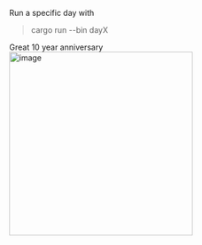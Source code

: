 Run a specific day with
> cargo run --bin dayX

Great 10 year anniversary  
<img width="331" alt="image" src="https://github.com/user-attachments/assets/cb459460-bc6b-47aa-9a3e-ff93cae4a69b" />
